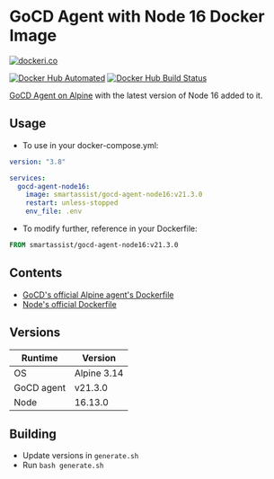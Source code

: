 # GoCD Agent with Node 16 Docker Image

[![dockeri.co](https://dockeri.co/image/smartassist/gocd-agent-node16)](https://hub.docker.com/r/smartassist/gocd-agent-node16)

[![Docker Hub Automated](https://img.shields.io/docker/cloud/automated/smartassist/gocd-agent-node16.svg?style=flat-square&logo=docker "GitHub issues")](https://hub.docker.com/r/smartassist/gocd-agent-node16)
[![Docker Hub Build Status](https://img.shields.io/docker/cloud/build/smartassist/gocd-agent-node16.svg?style=flat-square&logo=docker "GitHub stars")](https://hub.docker.com/r/smartassist/gocd-agent-node16)

[GoCD Agent on Alpine](https://hub.docker.com/r/gocd/gocd-agent-alpine-3.14) with the latest version of Node 16 added to
it.

## Usage

- To use in your docker-compose.yml:

```yaml
version: "3.8"

services:
  gocd-agent-node16:
    image: smartassist/gocd-agent-node16:v21.3.0
    restart: unless-stopped
    env_file: .env
```

- To modify further, reference in your Dockerfile:

```dockerfile
FROM smartassist/gocd-agent-node16:v21.3.0
```

## Contents

- [GoCD's official Alpine agent's Dockerfile](https://hub.docker.com/r/gocd/gocd-agent-alpine-3.14)
- [Node's official Dockerfile](https://github.com/nodejs/docker-node/raw/main/16/alpine3.14/Dockerfile)

## Versions

| Runtime    | Version |
|------------|---------|
| OS      | Alpine 3.14  |
| GoCD agent | v21.3.0 |
| Node       | 16.13.0  |

## Building

- Update versions in `generate.sh`
- Run `bash generate.sh`
